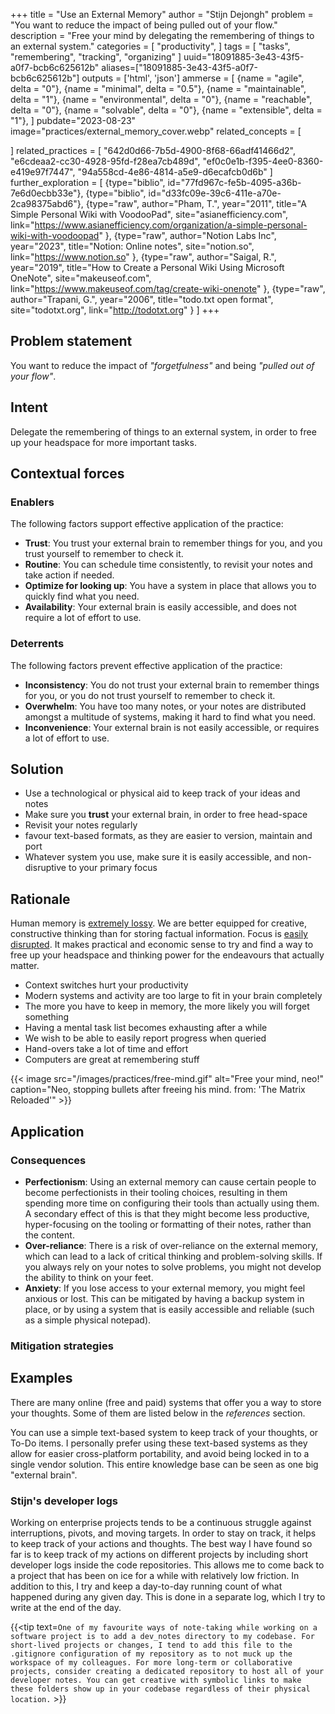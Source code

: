+++
title = "Use an External Memory"
author = "Stijn Dejongh"
problem = "You want to reduce the impact of being pulled out of your flow."
description = "Free your mind by delegating the remembering of things to an external system."
categories = [
    "productivity",
]
tags = [
    "tasks", "remembering", "tracking", "organizing"
]
uuid="18091885-3e43-43f5-a0f7-bcb6c625612b"
aliases=["18091885-3e43-43f5-a0f7-bcb6c625612b"]
outputs = ['html', 'json']
ammerse = [
  {name = "agile", delta = "0"},
  {name = "minimal", delta = "0.5"},
  {name = "maintainable", delta = "1"},
  {name = "environmental", delta = "0"},
  {name = "reachable", delta = "0"},
  {name = "solvable", delta = "0"},
  {name = "extensible", delta = "1"},
]
pubdate="2023-08-23"
image="practices/external_memory_cover.webp"
related_concepts = [
    
]
related_practices = [
    "642d0d66-7b5d-4900-8f68-66adf41466d2",
    "e6cdeaa2-cc30-4928-95fd-f28ea7cb489d",
    "ef0c0e1b-f395-4ee0-8360-e419e97f7447",
    "94a558cd-4e86-4814-a5e9-d6ecafcb0d6b"
]
further_exploration = [
    {type="biblio", id="77fd967c-fe5b-4095-a36b-7e6d0ecbb33e"},
    {type="biblio", id="d33fc09e-39c6-411e-a70e-2ca98375abd6"},
    {type="raw", author="Pham, T.", year="2011", title="A Simple Personal Wiki with VoodooPad", site="asianefficiency.com", link="https://www.asianefficiency.com/organization/a-simple-personal-wiki-with-voodoopad" },
    {type="raw", author="Notion Labs Inc", year="2023", title="Notion: Online notes", site="notion.so", link="https://www.notion.so" },
    {type="raw", author="Saigal, R.", year="2019", title="How to Create a Personal Wiki Using Microsoft OneNote", site="makeuseof.com", link="https://www.makeuseof.com/tag/create-wiki-onenote" },
    {type="raw", author="Trapani, G.", year="2006", title="todo.txt open format", site="todotxt.org", link="http://todotxt.org" }
]
+++

## Problem statement

You want to reduce the impact of _"forgetfulness"_ and being _"pulled out of your flow"_.

## Intent

Delegate the remembering of things to an external system, in order to free up your headspace for more important tasks.

## Contextual forces

### Enablers
The following factors support effective application of the practice:

* **Trust**: You trust your external brain to remember things for you, and you trust yourself to remember to check it.
* **Routine**: You can schedule time consistently, to revisit your notes and take action if needed.
* **Optimize for looking up**: You have a system in place that allows you to quickly find what you need.
* **Availability**: Your external brain is easily accessible, and does not require a lot of effort to use.

### Deterrents
The following factors prevent effective application of the practice:

* **Inconsistency**: You do not trust your external brain to remember things for you, or you do not trust yourself to remember to check it.
* **Overwhelm**: You have too many notes, or your notes are distributed amongst a multitude of systems, making it hard to find what you need.
* **Inconvenience**: Your external brain is not easily accessible, or requires a lot of effort to use.

## Solution

* Use a technological or physical aid to keep track of your ideas and notes
* Make sure you **trust** your external brain, in order to free head-space
* Revisit your notes regularly
* favour text-based formats, as they are easier to version, maintain and port
* Whatever system you use, make sure it is easily accessible, and non-disruptive to your primary focus

## Rationale

Human memory is [extremely lossy](https://www.nationalgeographic.com/science/article/human-memory). We are better equipped for creative,
constructive thinking than for storing factual information. Focus is [easily disrupted](https://blog.rescuetime.com/context-switching/).
It makes practical and economic sense to try and find a way to free up your headspace and thinking power for the endeavours that actually matter.

* Context switches hurt your productivity
* Modern systems and activity are too large to fit in your brain completely
* The more you have to keep in memory, the more likely you will forget something
* Having a mental task list becomes exhausting after a while
* We wish to be able to easily report progress when queried
* Hand-overs take a lot of time and effort
* Computers are great at remembering stuff

{{< image
    src="/images/practices/free-mind.gif"
    alt="Free your mind, neo!"
    caption="Neo, stopping bullets after freeing his mind. from: 'The Matrix Reloaded'" >}}

## Application

### Consequences

* **Perfectionism**: Using an external memory can cause certain people to become perfectionists in their tooling choices, resulting in them
  spending more time on configuring their tools than actually using them. A secondary effect of this is that they might become less productive,
  hyper-focusing on the tooling or formatting of their notes, rather than the content.
* **Over-reliance**: There is a risk of over-reliance on the external memory, which can lead to a lack of critical thinking and problem-solving
  skills. If you always rely on your notes to solve problems, you might not develop the ability to think on your feet.
* **Anxiety**: If you lose access to your external memory, you might feel anxious or lost. This can be mitigated by having a backup system in place,
  or by using a system that is easily accessible and reliable (such as a simple physical notepad).

### Mitigation strategies

## Examples

There are many online (free and paid) systems that offer you a way to store your thoughts.
Some of them are listed below in the _references_ section.

You can use a simple text-based system to keep track of your thoughts, or To-Do items.
I personally prefer using these text-based systems as they allow for easier cross-platform portability, and avoid being locked in to a
single vendor solution. This entire knowledge base can be seen as one big "external brain".

### Stijn's developer logs

Working on enterprise projects tends to be a continuous struggle against interruptions, pivots, and moving targets.
In order to stay on track, it helps to keep track of your actions and thoughts.
The best way I have found so far is to keep track of my actions on different projects by including short developer logs inside the code
repositories.
This allows me to come back to a project that has been on ice for a while with relatively low friction.
In addition to this, I try and keep a day-to-day running count of what happened during any given day. This is done in a separate log, which I try to
write at the end of the day.

{{<tip text=`
One of my favourite ways of note-taking while working on a software project is to add a dev_notes directory to my codebase.
For short-lived projects or changes, I tend to add this file to the .gitignore configuration of my repository as to not muck up the
workspace of my colleagues. For more long-term or collaborative projects, consider creating a dedicated repository to host all of your
developer notes. You can get creative with symbolic links to make these folders show up in your codebase regardless of their physical location.
` >}}